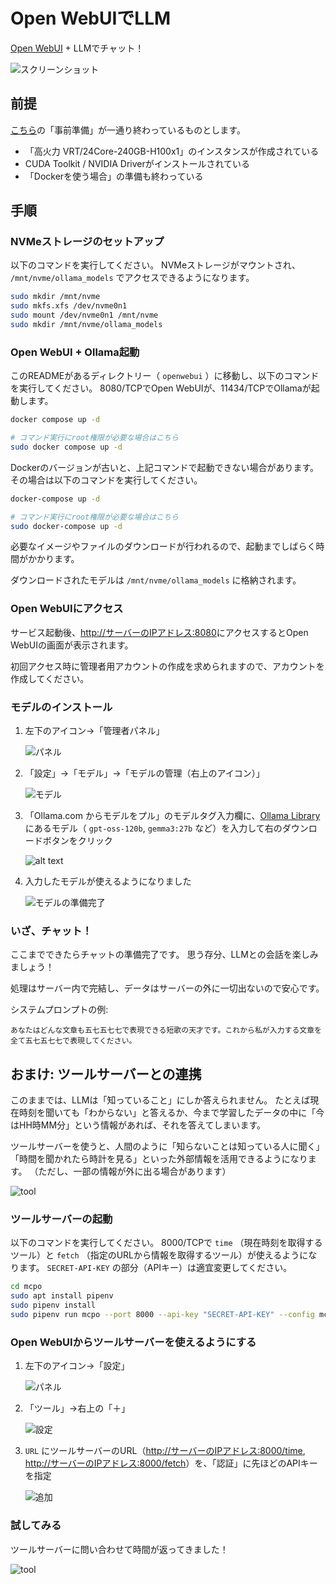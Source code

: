 # Open WebUIでLLM

[Open WebUI](https://openwebui.com/) + LLMでチャット！

![スクリーンショット](./images/screenshot.png)

## 前提

[こちら](../README.md)の「事前準備」が一通り終わっているものとします。

- 「高火力 VRT/24Core-240GB-H100x1」のインスタンスが作成されている
- CUDA Toolkit / NVIDIA Driverがインストールされている
- 「Dockerを使う場合」の準備も終わっている

## 手順

### NVMeストレージのセットアップ

以下のコマンドを実行してください。
NVMeストレージがマウントされ、 `/mnt/nvme/ollama_models` でアクセスできるようになります。

```bash
sudo mkdir /mnt/nvme
sudo mkfs.xfs /dev/nvme0n1
sudo mount /dev/nvme0n1 /mnt/nvme
sudo mkdir /mnt/nvme/ollama_models
```

### Open WebUI + Ollama起動

このREADMEがあるディレクトリー（ `openwebui` ）に移動し、以下のコマンドを実行してください。
8080/TCPでOpen WebUIが、11434/TCPでOllamaが起動します。

```bash
docker compose up -d

# コマンド実行にroot権限が必要な場合はこちら
sudo docker compose up -d
```

Dockerのバージョンが古いと、上記コマンドで起動できない場合があります。
その場合は以下のコマンドを実行してください。

```bash
docker-compose up -d

# コマンド実行にroot権限が必要な場合はこちら
sudo docker-compose up -d
```

必要なイメージやファイルのダウンロードが行われるので、起動までしばらく時間がかかります。

ダウンロードされたモデルは `/mnt/nvme/ollama_models` に格納されます。

### Open WebUIにアクセス

サービス起動後、<http://サーバーのIPアドレス:8080>にアクセスするとOpen WebUIの画面が表示されます。

初回アクセス時に管理者用アカウントの作成を求められますので、アカウントを作成してください。

### モデルのインストール

1. 左下のアイコン→「管理者パネル」

    ![パネル](./images/panel.png)

1. 「設定」→「モデル」→「モデルの管理（右上のアイコン）」

    ![モデル](./images/model-01.png)

1. 「Ollama.com からモデルをプル」のモデルタグ入力欄に、[Ollama Library](https://ollama.com/library)にあるモデル（ `gpt-oss-120b`, `gemma3:27b` など）を入力して右のダウンロードボタンをクリック

    ![alt text](./images/model-02.png)

1. 入力したモデルが使えるようになりました

    ![モデルの準備完了](./images/model-03.png)

### いざ、チャット！

ここまでできたらチャットの準備完了です。
思う存分、LLMとの会話を楽しみましょう！

処理はサーバー内で完結し、データはサーバーの外に一切出ないので安心です。

システムプロンプトの例:

```text
あなたはどんな文章も五七五七七で表現できる短歌の天才です。これから私が入力する文章を全て五七五七七で表現してください。
```

## おまけ: ツールサーバーとの連携

このままでは、LLMは「知っていること」にしか答えられません。
たとえば現在時刻を聞いても「わからない」と答えるか、今まで学習したデータの中に「今はHH時MM分」という情報があれば、それを答えてしまいます。

ツールサーバーを使うと、人間のように「知らないことは知っている人に聞く」「時間を聞かれたら時計を見る」といった外部情報を活用できるようになります。
（ただし、一部の情報が外に出る場合があります）

![tool](./images/tool-01.png)

### ツールサーバーの起動

以下のコマンドを実行してください。
8000/TCPで `time` （現在時刻を取得するツール）と `fetch` （指定のURLから情報を取得するツール）が使えるようになります。
`SECRET-API-KEY` の部分（APIキー）は適宜変更してください。

```bash
cd mcpo
sudo apt install pipenv
sudo pipenv install
sudo pipenv run mcpo --port 8000 --api-key "SECRET-API-KEY" --config mcpo-config.json
```

### Open WebUIからツールサーバーを使えるようにする

1. 左下のアイコン→「設定」

    ![パネル](./images/panel.png)

1. 「ツール」→右上の「＋」

    ![設定](./images/tool-02.png)

1. `URL` にツールサーバーのURL（<http://サーバーのIPアドレス:8000/time>, <http://サーバーのIPアドレス:8000/fetch>）を、「認証」に先ほどのAPIキーを指定

    ![追加](./images/tool-03.png)

### 試してみる

ツールサーバーに問い合わせて時間が返ってきました！

![tool](./images/tool-04.png)
